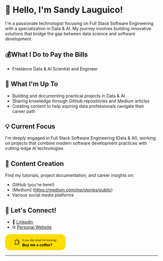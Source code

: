 # 👋 Hello, I'm Sandy Lauguico!

I'm a passionate technologist focusing on Full Stack Software Engineering with a specialization in Data & AI. My journey involves building innovative solutions that bridge the gap between data science and software development.

## 💰What I Do to Pay the Bills
- Freelance Data & AI Scientist and Engineer

## 🚀 What I'm Up To

- Building and documenting practical projects in Data & AI
- Sharing knowledge through GitHub repositories and Medium articles
- Creating content to help aspiring data professionals navigate their career path

## 💡 Current Focus
I'm deeply engaged in Full Stack Software Engineering (Data & AI), working on projects that combine modern software development practices with cutting-edge AI technologies.

## 📝 Content Creation
Find my tutorials, project documentation, and career insights on:
- GitHub (you're here!)
- [Medium] (https://medium.com/me/stories/public)
- Various social media platforms

## 🤝 Let's Connect!
- 💼 [LinkedIn](https://www.linkedin.com/in/sandy-lauguico-257592111/)
- 🌐 [Personal Website](https://sailauguico.io)

<a href="https://buymeacoffee.com/sai_documents">
  <img src="buy-coffee-button (1).png" alt="Buy Me a Coffee?" width="200" />
</a>

---

<!--
[![Top Languages](https://github-readme-stats.vercel.app/api/top-langs/?username=sclauguico&layout=compact)](https://github.com/sclauguico)
-->
